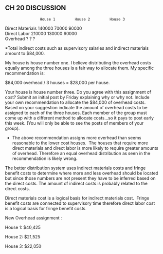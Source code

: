 ## CH 20 DISCUSSION 

                    House 1         House 2         House 3
Direct Materials    140000          70000           90000   
Direct Labor        210000          130000          60000   
Overhead            ?               ?               ?

*Total indirect costs such as supervisory salaries and indirect materials amount to $84,000.

 
My house is house number one.  I believe distributing the overhead costs equally among the three houses is a fair way to allocate them.  My specific recommendation is:

$84,000 overhead / 3 houses = $28,000 per house. 

Your house is house number three.  Do you agree with this assignment of cost? Submit an initial post by Friday explaining why or why not. Include your own recommendation to allocate the $84,000 of overhead costs. Based on your suggestion indicate the amount of overhead costs to be assigned to each of the three houses. Each member of the group must come up with a different method to allocate costs...so it pays to post early this week. (You will only be able to see the posts of members of your group). 

- The above recommendation assigns more overhead than seems reasonable to the lower cost houses.  The houses that require more direct materials and direct labor is more likely to require greater amounts of overhead. Therefore an equal overhead distribution as seen in the recommendation is likely wrong.

The better distribution system uses indirect materials costs and fringe benefit costs to determine where more and less overhead should be located but since those numbers are not present they have to be inferred based on the direct costs. The amount of indirect costs is probably related to the direct costs.  

Direct materials cost is a logical basis for indirect materials cost.  Fringe benefit costs are connected to supervisory time therefore direct labor cost is a logical basis for fringe benefit costs. 

New Overhead assignment :

House 1: $40,425

House 2: $21,525

House 3: $22,050

